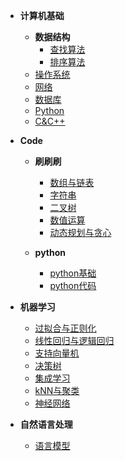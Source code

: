 * **计算机基础**

  * **数据结构**
    * [查找算法](/计算机基础/数据结构/查找算法.md)
    * [排序算法](/计算机基础/数据结构/排序算法.md)
  * [操作系统](/计算机基础/操作系统.md)
  * [网络](/计算机基础/网络.md)
  * [数据库](/计算机基础/数据库.md)
  * [Python](/计算机基础/Python.md)
  * [C&C++](/计算机基础/C&C++.md)

* **Code**

  * **刷刷刷**
    * [数组与链表](/Code/刷刷刷/数组与链表.md)
    * [字符串](/Code/刷刷刷/字符串.md)
    * [二叉树](/Code/刷刷刷/二叉树.md)
    * [数值运算](/Code/刷刷刷/数值运算.md)
    * [动态规划与贪心](/Code/刷刷刷/动态规划与贪心.md)

  * **python**
    * [python基础](/Code/python/python基础.md)
    * [python代码](/Code/python/python代码.md)

* **机器学习**
  * [过拟合与正则化](/机器学习/过拟合与正则化.md)
  * [线性回归与逻辑回归](/机器学习/线性回归与逻辑回归.md)
  * [支持向量机](/机器学习/支持向量机.md)
  * [决策树](/机器学习/决策树.md)
  * [集成学习](/机器学习/集成学习.md)
  * [kNN与聚类](/机器学习/kNN与聚类.md)
  * [神经网络](/机器学习/神经网络.md)

* **自然语言处理**
  * [语言模型](/自然语言处理/语言模型.md)